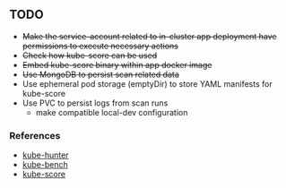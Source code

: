 ## TODO
* ~~Make the service-account related to in-cluster app deployment have permissions to execute necessary actions~~
* ~~Check how kube-score can be used~~
* ~~Embed kube-score binary within app docker image~~
* ~~Use MongoDB to persist scan related data~~
* Use ephemeral pod storage (emptyDir) to store YAML manifests for kube-score
* Use PVC to persist logs from scan runs 
  * make compatible local-dev configuration

### References
* [kube-hunter](https://github.com/aquasecurity/kube-hunter)
* [kube-bench](https://github.com/aquasecurity/kube-bench)
* [kube-score](https://github.com/zegl/kube-score)